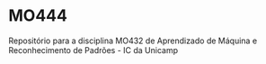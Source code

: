 # MO444
Repositório para a disciplina MO432 de Aprendizado de Máquina e Reconhecimento de Padrões  - IC da Unicamp
